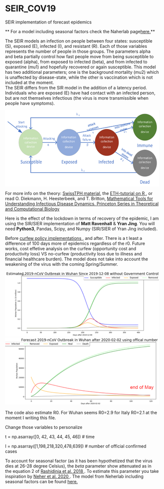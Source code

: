 # SEIR_COV19
SEIR implementation of forecast epidemics

<div  class="text-red mb-2">
** For a model including seasonal factors check the Naherlab page<a href="https://github.com/neherlab/CoV_seasonality" >here.</a>**
  </div>

The SEIR models an infection on people between four states: susceptible (S), exposed (E), infected (I), and resistant (R). Each of those variables represents the number of people in those groups.  The parameters alpha and beta partially control how fast people move from being susceptible to exposed (alpha), from exposed to infected (beta), and from infected to quarantine (mu1) and hopefully recovered or again susceptible. This model has two additional parameters; one is the background mortality (mu2) which is unaffected by disease-state, while the other is vaccination which is not included at the moment.  
The SEIR differs from the SIR model in the addition of a latency period. Individuals who are exposed (E) have had contact with an infected person, but are not themselves infectious (the virus is more transmissible when people have symptoms).
 
<p align="center">
<img  align="center" src="https://github.com/alecrimi/SEIR_COV19/blob/master/information.png" height="250">
</p>
For more info on the theory: <a href="http://indico.ictp.it/event/7960/session/3/contribution/19/material/slides/0.pdf" target="_blank">SwissTPH material</a>,   the  <a href="https://ethz.ch/content/dam/ethz/special-interest/usys/ibz/theoreticalbiology/education/learningmaterials/701-1424-00L/sir.pdf" target="_blank">  ETH-tutorial on R </a>, or read O. Diekmann, H. Heesterbeek, and T. Britton, <a href="https://www.jstor.org/stable/j.cttq9530" target="_blank"> Mathematical Tools for Understanding Infectious Disease Dynamics. Princeton Series in Theoretical and Computational Biology </a>
 
Here is the effect of the lockdown in terms of recovery of the epidemic, I am using the SIR/SIER implementation of **Matt Ravenhall** & **Yran Jing**. You will need **Python3**, Pandas, Scipy, and Numpy (SIR/SIER of Yran Jing included). 

Before <a href="https://en.wikipedia.org/wiki/2020_Hubei_lockdowns"> curfew policy implementations </a>, and after. There is a t least a difference of 100 days more of epidemics regardless of the r0. 
Future works, cost effetive analysis on the curfew (opportunity cost and productivity loss) VS no-curfew (productivity loss due to illness and financial healthcare burden). The model does not take into account the weakening of the virus with the coming Spring/Summer.

![alt text](https://github.com/alecrimi/SEIR_COV19/blob/master/before.png) 
![alt text](https://github.com/alecrimi/SEIR_COV19/blob/master/after.png) 
 
The code also estimate R0. For Wuhan seems R0=2.9 for Italy R0=2.1 at the moment I writing this file. 

Change those variables to personalize

t = np.asarray([0, 42, 43, 44, 45, 46])  # time

I = np.asarray([1,198,218,320,478,639]) # number of official confirmed cases

To account for seasonal factor (as it has been hypothetized that the virus dies at 26-28 degree Celsius), the *beta* parameter show attenuated as in the equation 2 of <a href="https://www.hindawi.com/journals/complexity/2018/7191487/" target="_blank"> Rashidinia et al. 2018 </a>. To estimate this parameter you take inspiration by 
<a href="https://www.medrxiv.org/content/10.1101/2020.02.13.20022806v2" target="_blank"> Neher et al. 2020 </a>. 
The model from Neherlab including seasonal factors can be found <a href="https://github.com/neherlab/CoV_seasonality" >here.</a>   
